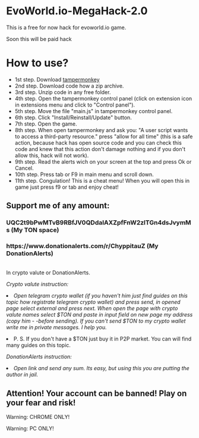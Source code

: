# EvoWorld.io-MegaHack-2.0
This is a free for now hack for evoworld.io game.
<p>Soon this will be paid hack</p>

<h1>How to use?</h1>

- 1st step. Download <a href="https://chromewebstore.google.com/detail/tampermonkey/dhdgffkkebhmkfjojejmpbldmpobfkfo?hl=en">tampermonkey</a>
- 2nd step. Download code how a zip archive.
- 3rd step. Unzip code in any free folder.
- 4th step. Open the tampermonkey control panel (click on extension icon in extensions menu and click to "Control panel").
- 5th step. Move the file "main.js" in tampermonkey control panel.
- 6th step. Click "Install/Reinstall/Update" button.
- 7th step. Open the game.
- 8th step. When open tampermonkey and ask you: "A user script wants to access a third-party resource." press "allow for all time" (this is a safe action, because hack has open source code and you can check this code and knew that this action don't damage nothing and if you don't allow this, hack will not work).
- 9th step. Read the alerts wich on your screen at the top and press Ok or Cancel.
- 10th step. Press tab or F9 in main menu and scroll down.
- 11th step. Congulation! This is a cheat menu! When you will open this in game just press f9 or tab and enjoy cheat!

<h2>Support me of any amount:</h2>
<h3> UQC2t9bPwMTvB9RBfJV0QDdaIAXZpfFnW2zlTGn4dsJvymMs (My TON space)</h3>
<h3>https://www.donationalerts.com/r/ChyppitauZ (My DonationAlerts)</h3>

<br>In crypto valute or DonationAlerts.</br>

<i>Crypto valute instruction: </i>
<i><li>Open telegram crypto wallet (if you haven't him just find guides on this topic how registrate telegram crypto wallet) and press send, in opened page select external and press next. When open the page with crypto valute names select $TON and paste in input field on new page my address (copy him - -before sending). If you can't send $TON to my crypto wallet write me in private messages. I help you.</li></i>

<li>P. S. If you don't have a $TON just buy it in P2P market. You can will find many guides on this topic.</li>

<i>DonationAlerts instruction:
<li>Open link and send any sum. Its easy, but using this you are putting the author in jail.</li></i>

<h2>Attention! Your account can be banned! Play on your fear and risk!</h2>

<p>Warning: CHROME ONLY!</p>
<p>Warning: PC ONLY!</p>
